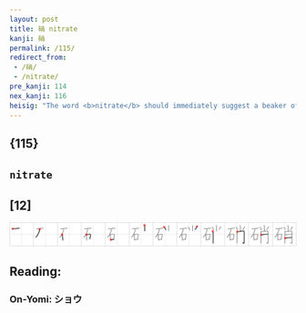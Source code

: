 ```yaml
---
layout: post
title: 硝 nitrate
kanji: 硝
permalink: /115/
redirect_from:
 - /硝/
 - /nitrate/
pre_kanji: 114
nex_kanji: 116
heisig: "The word <b>nitrate</b> should immediately suggest a beaker of <b>nitric</b> acid, which, as every high-school chemistry student knows, can eat its way through some pretty tough substances. Here we imagine pouring it over a <i>rock</i> and watching the <i>sparks</i> fly as it bores a hole through the rock."
---
```


## {115}

## `nitrate`

## [12]

<div class="stroke"><img src="../images/E7A19D.png" /></div>

## Reading:

### On-Yomi: ショウ
